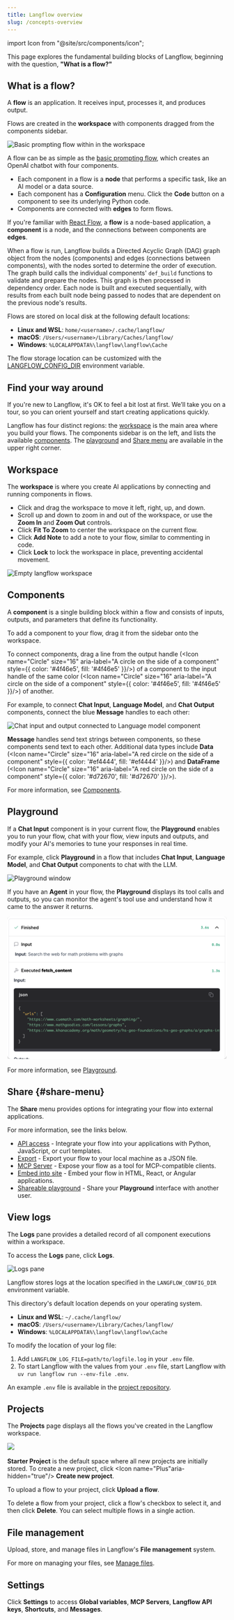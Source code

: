 ```yaml
---
title: Langflow overview
slug: /concepts-overview
---
```


import Icon from "@site/src/components/icon";

This page explores the fundamental building blocks of Langflow, beginning with the question, **"What is a flow?"**

## What is a flow?

A **flow** is an application. It receives input, processes it, and produces output.

Flows are created in the **workspace** with components dragged from the components sidebar.

![Basic prompting flow within in the workspace](/img/workspace-basic-prompting.png)

A flow can be as simple as the [basic prompting flow](/get-started-quickstart), which creates an OpenAI chatbot with four components.

- Each component in a flow is a **node** that performs a specific task, like an AI model or a data source.
- Each component has a **Configuration** menu. Click the <Icon name="Code" aria-hidden="true"/> **Code** button on a component to see its underlying Python code.
- Components are connected with **edges** to form flows.

If you're familiar with [React Flow](https://reactflow.dev/learn), a **flow** is a node-based application, a **component** is a node, and the connections between components are **edges**.

When a flow is run, Langflow builds a Directed Acyclic Graph (DAG) graph object from the nodes (components) and edges (connections between components), with the nodes sorted to determine the order of execution. The graph build calls the individual components' `def_build` functions to validate and prepare the nodes. This graph is then processed in dependency order. Each node is built and executed sequentially, with results from each built node being passed to nodes that are dependent on the previous node's results.

Flows are stored on local disk at the following default locations:

- **Linux and WSL**: `home/<username>/.cache/langflow/`
- **macOS**: `/Users/<username>/Library/Caches/langflow/`
- **Windows**: `%LOCALAPPDATA%\langflow\langflow\Cache`

The flow storage location can be customized with the [LANGFLOW_CONFIG_DIR](/environment-variables#LANGFLOW_CONFIG_DIR) environment variable.

## Find your way around

If you're new to Langflow, it's OK to feel a bit lost at first. We’ll take you on a tour, so you can orient yourself and start creating applications quickly.

Langflow has four distinct regions: the [workspace](#workspace) is the main area where you build your flows. The components sidebar is on the left, and lists the available [components](#components). The [playground](#playground) and [Share menu](#share-menu) are available in the upper right corner.

## Workspace

The **workspace** is where you create AI applications by connecting and running components in flows.

- Click and drag the workspace to move it left, right, up, and down.
- Scroll up and down to zoom in and out of the workspace, or use the <Icon name="ZoomIn" aria-hidden="true"/> **Zoom In** and <Icon name="ZoomOut" aria-hidden="true"/> **Zoom Out** controls.
- Click <Icon name="Maximize" aria-hidden="true"/> **Fit To Zoom** to center the workspace on the current flow.
- Click <Icon name="StickyNote" aria-hidden="true"/> **Add Note** to add a note to your flow, similar to commenting in code.
- Click <Icon name="LockOpen" aria-hidden="true"/> **Lock** to lock the workspace in place, preventing accidental movement.

![Empty langflow workspace](/img/workspace.png)

## Components

A **component** is a single building block within a flow and consists of inputs, outputs, and parameters that define its functionality.

To add a component to your flow, drag it from the sidebar onto the workspace.

To connect components, drag a line from the output handle (<Icon name="Circle" size="16" aria-label="A circle on the side of a component" style={{ color: '#4f46e5', fill: '#4f46e5' }}/>) of a component to the input handle of the same color (<Icon name="Circle" size="16" aria-label="A circle on the side of a component" style={{ color: '#4f46e5', fill: '#4f46e5' }}/>) of another.

For example, to connect **Chat Input**, **Language Model**, and **Chat Output** components, connect the blue **Message** handles to each other:

![Chat input and output connected to Language model component](/img/connect-component.png)

**Message** handles send text strings between components, so these components send text to each other.
Additional data types include **Data** (<Icon name="Circle" size="16" aria-label="A red circle on the side of a component" style={{ color: '#ef4444', fill: '#ef4444' }}/>) and **DataFrame** (<Icon name="Circle" size="16" aria-label="A red circle on the side of a component" style={{ color: '#d72670', fill: '#d72670' }}/>).

For more information, see [Components](/concepts-components).

## Playground

If a **Chat Input** component is in your current flow, the **Playground** enables you to run your flow, chat with your flow, view inputs and outputs, and modify your AI's memories to tune your responses in real time.

For example, click <Icon name="Play" aria-hidden="true"/> **Playground** in a flow that includes **Chat Input**, **Language Model**, and **Chat Output** components to chat with the LLM.

![Playground window](/img/playground.png)

If you have an **Agent** in your flow, the **Playground** displays its tool calls and outputs, so you can monitor the agent's tool use and understand how it came to the answer it returns.

![Playground window with agent response](/img/playground-with-agent.png)

For more information, see [Playground](/concepts-playground).

## Share {#share-menu}

The **Share** menu provides options for integrating your flow into external applications.

For more information, see the links below.

* [API access](/concepts-publish#api-access) - Integrate your flow into your applications with Python, JavaScript, or curl templates.
* [Export](/concepts-flows#export-flow) - Export your flow to your local machine as a JSON file.
* [MCP Server](/mcp-server) - Expose your flow as a tool for MCP-compatible clients.
* [Embed into site](/embedded-chat-widget) - Embed your flow in HTML, React, or Angular applications.
* [Shareable playground](/concepts-publish#shareable-playground) - Share your **Playground** interface with another user.

## View logs

The **Logs** pane provides a detailed record of all component executions within a workspace.

To access the **Logs** pane, click **Logs**.

![Logs pane](/img/logs.png)

Langflow stores logs at the location specified in the `LANGFLOW_CONFIG_DIR` environment variable.

This directory's default location depends on your operating system.

- **Linux and WSL**: `~/.cache/langflow/`
- **macOS**: `/Users/<username>/Library/Caches/langflow/`
- **Windows**: `%LOCALAPPDATA%\langflow\langflow\Cache`

To modify the location of your log file:

1. Add `LANGFLOW_LOG_FILE=path/to/logfile.log` in your `.env` file.
2. To start Langflow with the values from your `.env` file, start Langflow with `uv run langflow run --env-file .env`.

An example `.env` file is available in the [project repository](https://github.com/langflow-ai/langflow/blob/main/.env.example).

## Projects

The **Projects** page displays all the flows you've created in the Langflow workspace.

![](/img/my-projects.png)

**Starter Project** is the default space where all new projects are initially stored.
To create a new project, click <Icon name="Plus"aria-hidden="true"/> **Create new project**.

To upload a flow to your project, click <Icon name="Upload" aria-hidden="true"/> **Upload a flow**.

To delete a flow from your project, click a flow's checkbox to select it, and then click <Icon name="Trash2" aria-hidden="true"/> **Delete**.
You can select multiple flows in a single action.

## File management

Upload, store, and manage files in Langflow's **File management** system.

For more on managing your files, see [Manage files](/concepts-file-management).

## Settings

Click <Icon name="Settings" aria-hidden="true"/> **Settings** to access **Global variables**, **MCP Servers**, **Langflow API keys**, **Shortcuts**, and **Messages**.
